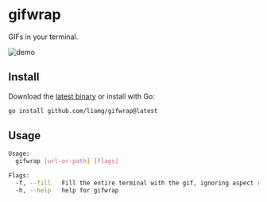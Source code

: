 # gifwrap

GIFs in your terminal.

![demo](demo.gif)

## Install

Download the [latest binary](https://github.com/liamg/gifwrap/releases/) or install with Go:

```bash
go install github.com/liamg/gifwrap@latest
```

## Usage

```bash
Usage:
  gifwrap [url-or-path] [flags]

Flags:
  -f, --fill   Fill the entire terminal with the gif, ignoring aspect ratio
  -h, --help   help for gifwrap
```
